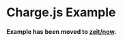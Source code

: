 # Charge.js Example

#### Example has been moved to [zeit/now](https://github.com/zeit/now/tree/master/examples/charge).
